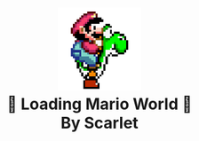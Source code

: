 <h1 align="center">
    <img width="150px" alt="Mario e Yoshi" title="MARIO JUMP GAME" src="./images/mario-speed.gif"></img>
    <br>
    👾 Loading Mario World 👾
    <br>
        By Scarlet
</h1>









